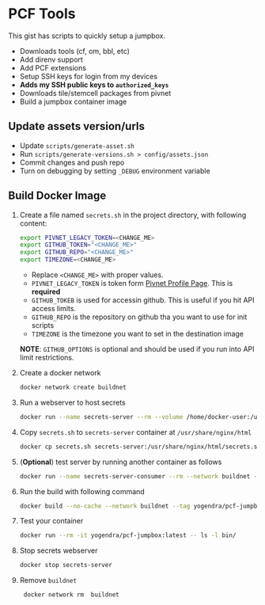 # PCF Tools

This gist has scripts to quickly setup a jumpbox.

- Downloads tools (cf, om, bbl, etc)
- Add direnv support
- Add PCF extensions
- Setup SSH keys for login from my devices
- **Adds my SSH public keys to `authorized_keys`**
- Downloads tile/stemcell packages from pivnet
- Build a jumpbox container image

## Update assets version/urls

- Update `scripts/generate-asset.sh`
- Run `scripts/generate-versions.sh > config/assets.json`
- Commit changes and push repo
- Turn on debugging by setting `_DEBUG` environment variable

## Build Docker Image

1. Create a file named `secrets.sh` in the project directory, with following content:

   ```bash
   export PIVNET_LEGACY_TOKEN=<CHANGE_ME>
   export GITHUB_TOKEN="<CHANGE_ME>"
   export GITHUB_REPO="<CHANGE_ME>"
   export TIMEZONE=<CHANGE_ME>
   ```

   - Replace `<CHANGE_ME>` with proper values.
   - `PIVNET_LEGACY_TOKEN` is token form [Pivnet Profile Page][pivnet-profile]. This is **required**
   - `GITHUB_TOKEB` is used for accessin github. This is useful if you hit API access limits.
   - `GITHUB_REPO` is the repository on github tha you want to use for init scripts
   - `TIMEZONE` is the timezone you want to set in the destination image

   **NOTE**: `GITHUB_OPTIONS` is optional and should be used if you run into API limit restrictions.

1. Create a docker network

   ```bash
   docker network create buildnet
   ```

1. Run a webserver to host secrets

   ```bash
   docker run --name secrets-server --rm --volume /home/docker-user:/usr/share/nginx/html:ro --network buildnet -d nginx
   ```

1. Copy `secrets.sh` to `secrets-server` container at `/usr/share/nginx/html`

   ```bash
   docker cp secrets.sh secrets-server:/usr/share/nginx/html/secrets.sh
   ```

1. (**Optional**) test server by running another container as follows

   ```bash
   docker run --name secrets-server-consumer --rm --network buildnet -t busybox wget -qO- http://secrets-server/secrets.sh
   ```

1. Run the build with following command

   ```bash
   docker build --no-cache --network buildnet --tag yogendra/pcf-jumpbox:latest -f yogendra_pcf-jumpbox.Dockerfile .
   ```

1. Test your container

   ```bash
   docker run --rm -it yogendra/pcf-jumpbox:latest -- ls -l bin/

   ```

1. Stop secrets webserver

   ```bash
   docker stop secrets-server
   ```

1. Remove `buildnet`

   ```bash
    docker network rm  buildnet
   ```

[pivnet-profile]: https://network.pivotal.io/users/dashboard/edit-profile
